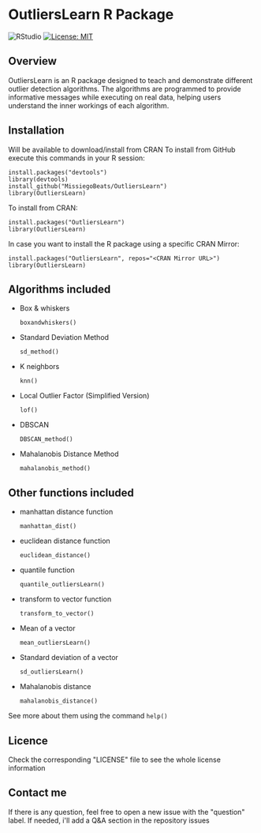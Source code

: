 # OutliersLearn R Package
![RStudio](https://img.shields.io/badge/RStudio-4285F4?style=for-the-badge&logo=rstudio&logoColor=white) [![License: MIT](https://img.shields.io/badge/License-MIT-yellow.svg)](https://opensource.org/licenses/MIT)	

## Overview

OutliersLearn is an R package designed to teach and demonstrate different outlier detection algorithms. The algorithms are programmed to provide informative messages while executing on real data, helping users understand the inner workings of each algorithm.

## Installation

Will be available to download/install from CRAN
To install from GitHub execute this commands in your R session:

```
install.packages("devtools")
library(devtools)
install_github("MissiegoBeats/OutliersLearn")
library(OutliersLearn)
```

To install from CRAN: 

```
install.packages("OutliersLearn")
library(OutliersLearn)
```

In case you want to install the R package using a specific CRAN Mirror:

```
install.packages("OutliersLearn", repos="<CRAN Mirror URL>")
library(OutliersLearn)
```

## Algorithms included
- Box & whiskers

  `boxandwhiskers()`
  
- Standard Deviation Method
  
  `sd_method()`
  
- K neighbors
  
  `knn()`
  
- Local Outlier Factor (Simplified Version)
  
  `lof()`

- DBSCAN

  `DBSCAN_method()`

- Mahalanobis Distance Method

  `mahalanobis_method()`


## Other functions included
- manhattan distance function
  
  `manhattan_dist()`

- euclidean distance function
  
  `euclidean_distance()`

- quantile function
  
  `quantile_outliersLearn()`

- transform to vector function
  
  `transform_to_vector()`

- Mean of a vector

  `mean_outliersLearn()`

- Standard deviation of a vector

  `sd_outliersLearn()`

- Mahalanobis distance

  `mahalanobis_distance()`

  
See more about them using the command `help()`

## Licence
Check the corresponding "LICENSE" file to see the whole license information

## Contact me
If there is any question, feel free to open a new issue with the "question" label. If needed, i'll add a Q&A section in the repository issues
